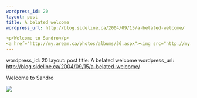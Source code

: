 ```yaml
--- 
wordpress_id: 20
layout: post
title: A belated welcome
wordpress_url: http://blog.sideline.ca/2004/09/15/a-belated-welcome/

<p>Welcome to Sandro</p>
<a href="http://my.aream.ca/photos/albums/36.aspx"><img src="http://my.aream.ca/photos/photos/36/3050/140x105.aspx" border="0" /></a>
--- 
```

wordpress_id: 20
layout: post
title: A belated welcome
wordpress_url: http://blog.sideline.ca/2004/09/15/a-belated-welcome/

<p>Welcome to Sandro</p>
<a href="http://my.aream.ca/photos/albums/36.aspx"><img src="http://my.aream.ca/photos/photos/36/3050/140x105.aspx" border="0" /></a>
